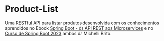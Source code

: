 # Product-List
Uma RESTful API para listar produtos desenvolvida com os conhecimentos aprendidos no Ebook [Spring Boot - da API REST aos Microservices](https://www.michellibrito.com/) e no [Curso de Spring Boot 2023](https://www.youtube.com/watch?v=wlYvA2b1BWI&t=4112s) ambos da Michelli Brito.